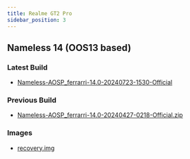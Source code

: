 ```yaml
---
title: Realme GT2 Pro
sidebar_position: 3
---
```


## Nameless 14 (OOS13 based)

### Latest Build
- [Nameless-AOSP_ferrarri-14.0-20240723-1530-Official](https://sourceforge.net/projects/nameless-aosp/files/ferrarri/Nameless-AOSP_ferrarri-14.0-20240723-1530-Official.zip/download)

### Previous Build
- [Nameless-AOSP_ferrarri-14.0-20240427-0218-Official.zip](https://sourceforge.net/projects/nameless-aosp/files/ferrarri/Nameless-AOSP_ferrarri-14.0-20240427-0218-Official.zip/download)

### Images
- [recovery.img](https://github.com/pjgowtham/android_device_realme_ferrarri/releases/download/lineage-20.0-20231113-UNOFFICIAL-ferrarri/recovery.img)